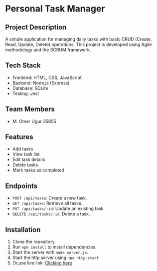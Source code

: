 # Personal Task Manager

## Project Description
A simple application for managing daily tasks with basic CRUD (Create, Read, Update, Delete) operations. This project is developed using Agile methodology and the SCRUM framework.

## Tech Stack
- Frontend: HTML, CSS, JavaScript
- Backend: Node.js (Express)
- Database: SQLite
- Testing: Jest

## Team Members
- M. Omer Ugur 35655
## Features
- Add tasks
- View task list
- Edit task details
- Delete tasks
- Mark tasks as completed

## Endpoints
- `POST /api/tasks`: Create a new task.
- `GET /api/tasks`: Retrieve all tasks.
- `PUT /api/tasks/:id`: Update an existing task.
- `DELETE /api/tasks/:id`: Delete a task.

## Installation
1. Clone the repository.
2. Run `npm install` to install dependencies.
3. Start the server with `node server.js`.
4. Start the http server using `npx http-start`
5. Or,use live link: [Clicking here](https://task-manager-roendsb5q-dav1lexs-projects.vercel.app/)